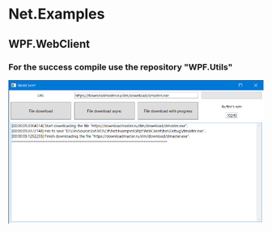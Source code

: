 # Net.Examples

## WPF.WebClient

### For the success compile use the repository "WPF.Utils"

![](Assets/WebClient.png?raw=true)
